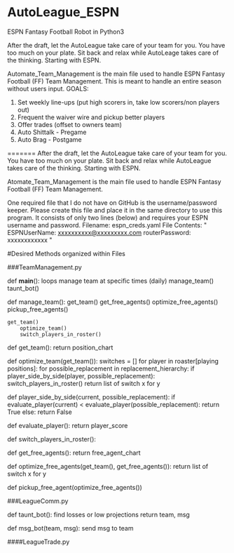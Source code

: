 # AutoLeague_ESPN
ESPN Fantasy Football Robot in Python3

After the draft, let the AutoLeague take care of your team for you. You have too much
on your plate. Sit back and relax while AutoLeage takes care of the thinking. Starting
with ESPN.


Automate_Team_Management is the main file used to handle ESPN Fantasy Football (FF)
Team Management. This is meant to handle an entire season without users input.
GOALS:
1) Set weekly line-ups (put high scorers in, take low scorers/non players out)
2) Frequent the waiver wire and pickup better players
3) Offer trades (offset to owners team)
4) Auto Shittalk - Pregame
4) Auto Brag - Postgame

=======
After the draft, let the AutoLeague take care of your team for you. You have too much on your plate. Sit back and relax while
AutoLeague takes care of the thinking. Starting with ESPN.

Atomate_Team_Management is the main file used to handle ESPN Fantasy Football (FF) Team Management.

One required file that I do not have on GitHub is the username/password keeper. Please create this file and place it in the same directory to use this program. It consists of only two lines (below) and requires your ESPN username and password.
Filename: espn_creds.yaml
File Contents: "
ESPNUserName: xxxxxxxxxx@xxxxxxxxx.com
routerPassword: xxxxxxxxxxxx
"

#Desired Methods organized within Files

###TeamManagement.py

def __main__():
    loops manage team at specific times (daily)
    manage_team()
    taunt_bot()

def manage_team():
    get_team()
    get_free_agents()
        optimize_free_agents()
            pickup_free_agents()
    
    get_team()
        optimize_team()
        switch_players_in_roster()
    
def get_team():
    return position_chart

def optimize_team(get_team()):
    switches = []
    for player in roaster[playing positions]:
        for possible_replacement in replacement_hierarchy:
            if player_side_by_side(player, possible_replacement):
                switch_players_in_roster()
    return list of switch x for y

def player_side_by_side(current, possible_replacement):
    if evaluate_player(current) < evaluate_player(possible_replacement):
        return True
    else:
        return False

def evaluate_player():
    return player_score

def switch_players_in_roster():

def get_free_agents():
    return free_agent_chart

def optimize_free_agents(get_team(), get_free_agents()):
    return list of switch x for y
    
def pickup_free_agent(optimize_free_agents())


###LeagueComm.py

def taunt_bot():
find losses or low projections
return team, msg

def msg_bot(team, msg):
    send msg to team
    
####LeagueTrade.py

